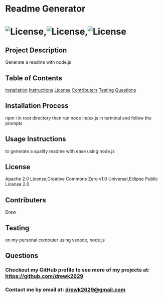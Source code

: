 
  # Readme Generator
  # ![License](https://img.shields.io/badge/License-Apache_2.0-blue.svg),![License](https://img.shields.io/badge/License-Creative__Commons%20Zero%20v1.0-blue.svg),![License](https://img.shields.io/badge/License-Eclipse%20Public%20License%202.0-blue.svg)
  ## Project Description 
  Generate a readme with node.js
  ## Table of Contents
  [Installation](#Installation-Process)
  [Instructions](#Usage-Instructions)
  [License](#License)
  [Contributers](#Contributers)
  [Testing](#Testing)
  [Questions](#Contact-Information)
  ## Installation Process 
  npm i in root directory then run node index.js in terminal and follow the prompts
  ## Usage Instructions 
  to generate a quality readme with ease using node.js
  ## License 
  Apache 2.0 License,Creative Commons Zero v1.0 Universal,Eclipse Public License 2.0
  ## Contributers 
  Drew
  ## Testing 
  on my personal computer using vscode, node.js
  ## Questions 
  ### Checkout my GitHub profile to see more of my projects at: https://github.com/drewk2629
  ### Contact me by email at: drewk2629@gmail.com 
